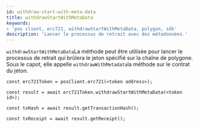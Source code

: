```yaml
---
id: withdraw-start-with-meta-data
title: withdrawStartWithMetaData
keywords:
- 'pos client, erc721, withdrawStartWithMetaData, polygon, sdk'
description: 'Lancer le processus de retrait avec des métadonnées.'
---
```


`withdrawStartWithMetaData`La méthode peut être utilisée pour lancer le processus de retrait qui brûlera le jeton spécifié sur la chaîne de polygone. Sous le capot, elle appelle `withdrawWithMetadata`la méthode sur le contrat du jeton.


```
const erc721Token = posClient.erc721(<token address>);

const result = await erc721Token.withdrawStartWithMetaData(<token id>);

const txHash = await result.getTransactionHash();

const txReceipt = await result.getReceipt();

```
